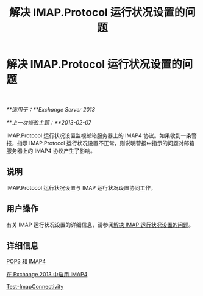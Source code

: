 ﻿---
title: 解决 IMAP.Protocol 运行状况设置的问题
TOCTitle: 解决 IMAP.Protocol 运行状况设置的问题
ms:assetid: ab0df2c9-5a85-4061-ba67-750962d14c1b
ms:mtpsurl: https://technet.microsoft.com/zh-cn/library/ms.exch.scom.imap.protocol(v=EXCHG.150)
ms:contentKeyID: 53275706
ms.date: 10/08/2015
mtps_version: v=EXCHG.150
ms.translationtype: HT
---

# 解决 IMAP.Protocol 运行状况设置的问题

 

_**适用于：**Exchange Server 2013_

_**上一次修改主题：**2013-02-07_

IMAP.Protocol 运行状况设置监视邮箱服务器上的 IMAP4 协议。如果收到一条警报，指示 IMAP.Protocol 运行状况设置不正常，则说明警报中指示的问题对邮箱服务器上的 IMAP4 协议产生了影响。

## 说明

IMAP.Protocol 运行状况设置与 IMAP 运行状况设置协同工作。

## 用户操作

有关 IMAP 运行状况设置的详细信息，请参阅[解决 IMAP 运行状况设置的问题](troubleshooting-imap-health-set.md)。

## 详细信息

[POP3 和 IMAP4](https://technet.microsoft.com/zh-cn/library/jj657728\(v=exchg.150\))

[在 Exchange 2013 中启用 IMAP4](https://technet.microsoft.com/zh-cn/library/bb124489\(v=exchg.150\))

[Test-ImapConnectivity](https://technet.microsoft.com/zh-cn/library/bb738126\(v=exchg.150\))

